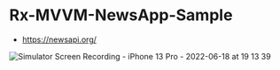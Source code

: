 # Rx-MVVM-NewsApp-Sample

- https://newsapi.org/


![Simulator Screen Recording - iPhone 13 Pro - 2022-06-18 at 19 13 39](https://user-images.githubusercontent.com/6063541/174433357-49af4f7e-3022-4268-8f72-7617dbeaab35.gif)
